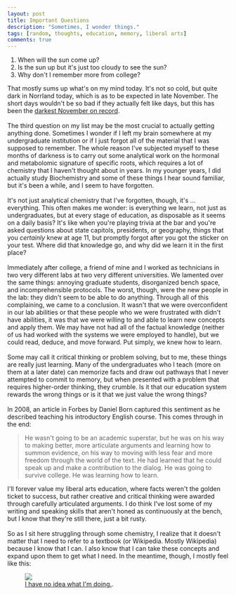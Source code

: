 ```yaml
---
layout: post
title: Important Questions
description: "Sometimes, I wonder things."
tags: [random, thoughts, education, memory, liberal arts]
comments: true
---
```


1. When will the sun come up? 
2. Is the sun up but it's just too cloudy to see the sun?
3. Why don't I remember more from college?

That mostly sums up what's on my mind today. It's not so cold, but quite dark in Norrland today, which is as to be expected in late November. The short days wouldn't be so bad if they actually felt like days, but this has been the [darkest November on record](http://www.thelocal.se/20141116/sweden-heads-for-darkest-november-on-record).
<br><br>
The third question on my list may be the most crucial to actually getting anything done. Sometimes I wonder if I left my brain somewhere at my undergraduate institution or if I just forgot all of the material that I was supposed to remember. The whole reason I've subjected myself to these months of darkness is to carry out some analytical work on the hormonal and metabolomic signature of specific roots, which requires a lot of chemistry that I haven't thought about in years. In my younger years, I did actually study Biochemistry and some of these things I hear sound familiar, but it's been a while, and I seem to have forgotten.
<br><br>
It's not just analytical chemistry that I've forgotten, though, it's ... everything. This often makes me wonder: is everything we learn, not just as undergraduates, but at every stage of education, as disposable as it seems on a daily basis? It's like when you're playing trivia at the bar and you're asked questions about state capitols, presidents, or geography, things that you *certainly* knew at age 11, but promptly forgot after you got the sticker on your test. Where did that knowledge go, and why did we learn it in the first place?
<br><br>
Immediately after college, a friend of mine and I worked as technicians in two very different labs at two very different universities. We lamented over the same things: annoying graduate students, disorganized bench space, and incomprehensible protocols. The worst, though, were the new people in the lab: they didn't seem to be able to do anything. Through all of this complaining, we came to a conclusion. It wasn't that we were overconfident in our lab abilities or that these people who we were frustrated with didn't have abilities, it was that we were willing to and able to learn new concepts and apply them. We may have not had all of the factual knowledge (neither of us had worked with the systems we were employed to handle), but we could read, deduce, and move forward. Put simply, we knew how to learn.
<br><br>
Some may call it critical thinking or problem solving, but to me, these things are really just learning. Many of the undergraduates who I teach (more on them at a later date) can memorize facts and draw out pathways that I never attempted to commit to memory, but when presented with a problem that requires higher-order thinking, they crumble. Is it that our education system rewards the wrong things or is it that we just value the wrong things? 
<br><br>
In 2008, an article in Forbes by Daniel Born captured this sentiment as he described teaching his introductory English course. This comes through in the end:  

> He wasn't going to be an academic superstar, but he was on his way to making better, more articulate arguments and learning how to summon evidence, on his way to moving with less fear and more freedom through the world of the text. He had learned that he could speak up and make a contribution to the dialog. He was going to survive college. He was learning how to learn.

I'll forever value my liberal arts education, where facts weren't the golden ticket to success, but rather creative and critical thinking were awarded through carefully articulated arguments. I do think I've lost some of my writing and speaking skills that aren't honed as continuously at the bench, but I know that they're still there, just a bit rusty.
<br><br>
So as I sit here struggling through some chemistry, I realize that it doesn't matter that I need to refer to a textbook (or Wikipedia. Mostly Wikipedia) because I know that I can. I also know that I can take these concepts and expand upon them to get what I need. In the meantime, though, I mostly feel like this:

<figure>
	<a href="http://knowyourmeme.com/photos/234739-i-have-no-idea-what-im-doing"><img src="http://i3.kym-cdn.com/photos/images/newsfeed/000/234/739/fa5.jpg"></a>
	<figcaption><a href="http://knowyourmeme.com/photos/234739-i-have-no-idea-what-im-doing">I have no idea what I'm doing.</a>.</figcaption>
</figure>